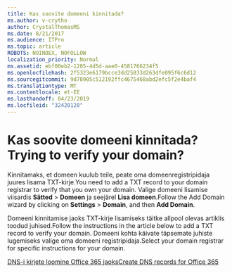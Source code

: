 ```yaml
---
title: Kas soovite domeeni kinnitada?
ms.author: v-crytho
author: CrystalThomasMS
ms.date: 8/21/2017
ms.audience: ITPro
ms.topic: article
ROBOTS: NOINDEX, NOFOLLOW
localization_priority: Normal
ms.assetid: ebf00eb2-1205-4d5d-aae0-4581766234f5
ms.openlocfilehash: 2f5323e6179bcce3dd25833d263dfe095f6c6d12
ms.sourcegitcommit: 9d78905c512192ffc4675468abd2efc5f2e4baf4
ms.translationtype: MT
ms.contentlocale: et-EE
ms.lasthandoff: 04/23/2019
ms.locfileid: "32420120"
---
```

# <a name="trying-to-verify-your-domain"></a><span data-ttu-id="bcf61-102">Kas soovite domeeni kinnitada?</span><span class="sxs-lookup"><span data-stu-id="bcf61-102">Trying to verify your domain?</span></span>

<span data-ttu-id="bcf61-103">Kinnitamaks, et domeen kuulub teile, peate oma domeenregistripidaja juures lisama TXT-kirje.</span><span class="sxs-lookup"><span data-stu-id="bcf61-103">You need to add a TXT record to your domain registrar to verify that you own your domain.</span></span> <span data-ttu-id="bcf61-104">Valige domeeni lisamise viisardis **Sätted** \> **Domeen** ja seejärel **Lisa domeen**.</span><span class="sxs-lookup"><span data-stu-id="bcf61-104">Follow the Add Domain wizard by clicking on **Settings** \> **Domain**, and then **Add Domain**.</span></span> 
  
<span data-ttu-id="bcf61-105">Domeeni kinnitamise jaoks TXT-kirje lisamiseks täitke allpool olevas artiklis toodud juhised.</span><span class="sxs-lookup"><span data-stu-id="bcf61-105">Follow the instructions in the article below to add a TXT record to verify your domain.</span></span> <span data-ttu-id="bcf61-106">Domeeni kohta käivate täpsemate juhiste lugemiseks valige oma domeeni registripidaja.</span><span class="sxs-lookup"><span data-stu-id="bcf61-106">Select your domain registrar for specific instructions for your domain.</span></span>
  
[<span data-ttu-id="bcf61-107">DNS-i kirjete loomine Office 365 jaoks</span><span class="sxs-lookup"><span data-stu-id="bcf61-107">Create DNS records for Office 365</span></span>](https://support.office.com/article/Create-DNS-records-for-Office-365-when-you-manage-your-DNS-records-B0F3FDCA-8A80-4E8E-9EF3-61E8A2A9AB23.aspx)
  


